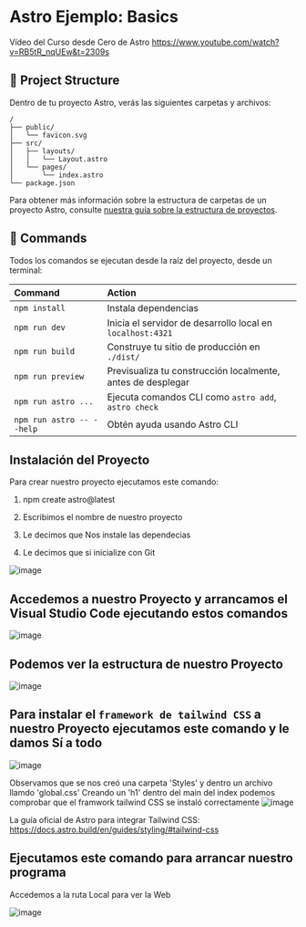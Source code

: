 # Astro Ejemplo: Basics

Vídeo del Curso desde Cero de Astro
https://www.youtube.com/watch?v=RB5tR_nqUEw&t=2309s

## 🚀 Project Structure

Dentro de tu proyecto Astro, verás las siguientes carpetas y archivos:

```text
/
├── public/
│   └── favicon.svg
├── src/
│   ├── layouts/
│   │   └── Layout.astro
│   └── pages/
│       └── index.astro
└── package.json
```

Para obtener más información sobre la estructura de carpetas de un proyecto Astro, consulte [nuestra guía sobre la estructura de proyectos](https://docs.astro.build/en/basics/project-structure/).

## 🧞 Commands

Todos los comandos se ejecutan desde la raíz del proyecto, desde un terminal:

| Command                   | Action                                           |
| :------------------------ | :----------------------------------------------- |
| `npm install`             | Instala dependencias                            |
| `npm run dev`             | Inicia el servidor de desarrollo local en `localhost:4321`  |
| `npm run build`           | Construye tu sitio de producción en `./dist/`   |
| `npm run preview`         | Previsualiza tu construcción localmente, antes de desplegar      |
| `npm run astro ...`       | Ejecuta comandos CLI como `astro add`, `astro check` |
| `npm run astro -- --help` | Obtén ayuda usando Astro CLI                 |


## Instalación del Proyecto

Para crear nuestro proyecto ejecutamos este comando:
1. npm create astro@latest

1. Escribimos el nombre de nuestro proyecto
2. Le decimos que Nos instale las dependecias
3. Le decimos que si inicialize con Git

![image](https://github.com/user-attachments/assets/0cf6c62b-1226-457e-a9c6-ace36df5be5b)

## Accedemos a nuestro Proyecto y arrancamos el Visual Studio Code ejecutando estos comandos
![image](https://github.com/user-attachments/assets/aeb5bfcc-5078-4e60-ac71-5debfa3ed174)

## Podemos ver la estructura de nuestro Proyecto
![image](https://github.com/user-attachments/assets/2fc03826-7f23-4c3b-8650-f71fec0bd403)

## Para instalar el `framework de tailwind CSS` a nuestro Proyecto ejecutamos este comando y le damos Sí a todo
![image](https://github.com/user-attachments/assets/f37b01a8-ba6c-4de7-a96b-dfd8cc45b177)

Observamos que se nos creó una carpeta 'Styles' y dentro un archivo llamdo 'global.css'
Creando un 'h1' dentro del main del index podemos comprobar que el framwork tailwind CSS se instaló correctamente
![image](https://github.com/user-attachments/assets/5b2d466b-6638-44dc-b077-52b535a4212f)

La guía oficial de Astro para integrar Tailwind CSS: 
https://docs.astro.build/en/guides/styling/#tailwind-css

## Ejecutamos este comando para arrancar nuestro programa
Accedemos a la ruta Local para ver la Web

![image](https://github.com/user-attachments/assets/6703246a-bdee-4a7f-a636-ba205db5f71a)




